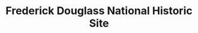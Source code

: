 ---
layout: repo
title: "Frederick Douglass National Historic Site"
id: 24530
permalink: repos/24530/
---